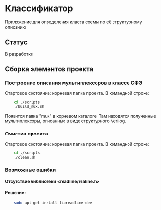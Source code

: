 # Классификатор

Приложение для определения класса схемы по её структурному описанию

## Статус

В разработке

## Сборка элементов проекта
### Построение описания мультиплексоров в классе СФЭ

Стартовое состояние: корневая папка проекта. В командной строке:

```bash
    cd ./scripts
    ./build_mux.sh
```
Появится папка "mux" в корневом каталоге. Там находятся полученные мультиплексоры, 
описанные в виде структурного Verilog.

### Очистка проекта

Стартовое состояние: корневая папка проекта. В командной строке:

```bash
    cd ./scripts
    ./clean.sh
```

### Возможные ошибки

#### Отсутствие библиотеки <readline/realine.h>
#### Решение:
```bash
    sudo apt-get install libreadline-dev 
```
